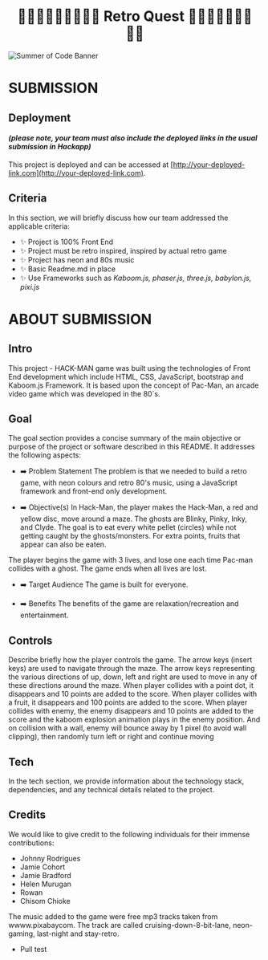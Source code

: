 

<h1 align="center"><strong>👨‍🔧👨🏻‍🔧👸🏼🍄🐲 Retro Quest 🐲🍄👸🏼👨🏻‍🔧👨‍🔧</strong>

</h1>


![Summer of Code Banner](https://res.cloudinary.com/djdefbnij/image/upload/v1690795830/FB9845D5-2359-4863-B550-E76853BCFEC7-1_cmkyvh.jpg)

# SUBMISSION
## Deployment
#### _(please note, your team must also include the deployed links in the usual submission in Hackapp)_
This project is deployed and can be accessed at [http://your-deployed-link.com](http://your-deployed-link.com).

## Criteria
In this section, we will briefly discuss how our team addressed the applicable criteria:

- ✨ Project is 100% Front End
- ✨ Project must be retro inspired, inspired by actual retro game
- ✨ Project has neon and 80s music
- ✨ Basic Readme.md in place
- ✨ Use Frameworks such as *Kaboom.js, phaser.js, three.js, babylon.js, pixi.js*

# ABOUT SUBMISSION
## Intro
This project - HACK-MAN game was built using the technologies of Front End development which include HTML, CSS, JavaScript, bootstrap and Kaboom.js Framework. It is based upon the concept of Pac-Man, an arcade video game which was developed in the 80´s.

## Goal
The goal section provides a concise summary of the main objective or purpose of the project or software described in this README. It addresses the following aspects:

- ➡️ Problem Statement
The problem is that we needed to build a retro game, with neon colours and retro 80's music, using a JavaScript framework and front-end only development.

- ➡️ Objective(s)
In Hack-Man, the player makes the Hack-Man, a red and yellow disc, move around a maze. The ghosts are Blinky, Pinky, Inky, and Clyde. The goal is to eat every white pellet (circles) while not getting caught by the ghosts/monsters. For extra points, fruits that appear can also be eaten.

The player begins the game with 3 lives, and lose one each time Pac-man collides with a ghost. The game ends when all lives are lost.

- ➡️ Target Audience
The game is built for everyone.

- ➡️ Benefits
The benefits of the game are relaxation/recreation and entertainment.

## Controls
Describe briefly how the player controls the game.
The arrow keys (insert keys) are used to navigate through the maze. The arrow keys representing the various directions of up, down, left and right are used to move in any of these directions around the maze. When player collides with a point dot, it disappears and 10 points are added to the score.
When player collides with a fruit, it disappears and 100 points are added to the score. When player collides with enemy, the enemy disappears and 10 points are added to the score and the kaboom explosion animation plays in the enemy position. And on collision with a wall, enemy will bounce away by 1 pixel (to avoid wall clipping), then randomly turn left or right and continue moving

## Tech
In the tech section, we provide information about the technology stack, dependencies, and any technical details related to the project.

## Credits
We would like to give credit to the following individuals for their immense contributions:
- Johnny Rodrigues
- Jamie Cohort
- Jamie Bradford
- Helen Murugan
- Rowan
- Chisom Chioke

The music added to the game were free mp3 tracks taken from wwww.pixabaycom. The track are called cruising-down-8-bit-lane, neon-gaming, last-night and stay-retro.

- Pull test